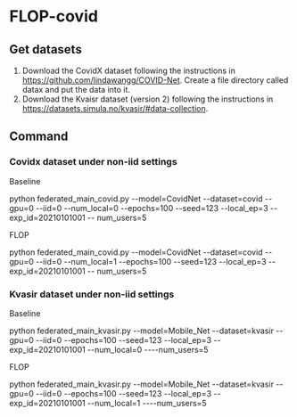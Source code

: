 # FLOP-covid
## Get datasets

1. Download the CovidX dataset following the instructions in https://github.com/lindawangg/COVID-Net. Create a file directory called datax and put the data into it.
2. Download the Kvaisr dataset (version 2) following the instructions in https://datasets.simula.no/kvasir/#data-collection.


## Command

### Covidx dataset under non-iid settings

Baseline

  python  federated_main_covid.py --model=CovidNet --dataset=covid --gpu=0 --iid=0 --num_local=0  --epochs=100  --seed=123 --local_ep=3  --exp_id=20210101001 --    num_users=5 



FLOP

  python  federated_main_covid.py --model=CovidNet --dataset=covid --gpu=0 --iid=0 --num_local=1  --epochs=100  --seed=123 --local_ep=3  --exp_id=20210101001 --    num_users=5 
  
  
### Kvasir dataset under non-iid settings

Baseline

  python   federated_main_kvasir.py --model=Mobile_Net --dataset=kvasir --gpu=0 --iid=0 --epochs=100  --seed=123 --local_ep=3  --exp_id=20210101001 --num_local=0 ----num_users=5 



FLOP

  python   federated_main_kvasir.py --model=Mobile_Net --dataset=kvasir --gpu=0 --iid=0 --epochs=100  --seed=123 --local_ep=3  --exp_id=20210101001 --num_local=1 ----num_users=5 
